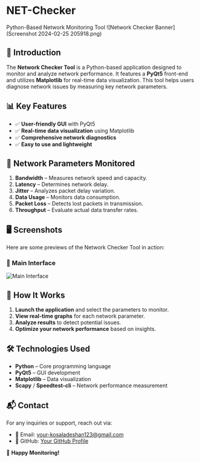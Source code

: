 # NET-Checker
Python-Based Network Monitoring Tool
![Network Checker Banner](Screenshot 2024-02-25 205918.png)

## 📌 Introduction
The **Network Checker Tool** is a Python-based application designed to monitor and analyze network performance. It features a **PyQt5** front-end and utilizes **Matplotlib** for real-time data visualization. This tool helps users diagnose network issues by measuring key network parameters.

## 📊 Key Features
- ✅ **User-friendly GUI** with PyQt5
- ✅ **Real-time data visualization** using Matplotlib
- ✅ **Comprehensive network diagnostics**
- ✅ **Easy to use and lightweight**

## 📡 Network Parameters Monitored
1. **Bandwidth** – Measures network speed and capacity.
2. **Latency** – Determines network delay.
3. **Jitter** – Analyzes packet delay variation.
4. **Data Usage** – Monitors data consumption.
5. **Packet Loss** – Detects lost packets in transmission.
6. **Throughput** – Evaluate actual data transfer rates.

## 🖥️ Screenshots
Here are some previews of the Network Checker Tool in action:

### 📌 Main Interface
![Main Interface](![Image](https://github.com/user-attachments/assets/32868030-f268-400f-9fe2-eb9521bb56a3))

## 📌 How It Works
1. **Launch the application** and select the parameters to monitor.
2. **View real-time graphs** for each network parameter.
3. **Analyze results** to detect potential issues.
4. **Optimize your network performance** based on insights.

## 🛠 Technologies Used
- **Python** – Core programming language
- **PyQt5** – GUI development
- **Matplotlib** – Data visualization
- **Scapy** / **Speedtest-cli** – Network performance measurement


## 📬 Contact
For any inquiries or support, reach out via:
- 📧 Email: your-kosaladeshan123@gmail.com
- 🔗 GitHub: [Your GitHub Profile](https://github.com/kosaladeshan)

🚀 **Happy Monitoring!**


